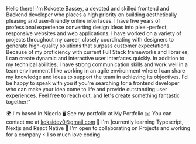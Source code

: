 
Hello there! I'm Kokoete Bassey, a devoted and skilled frontend and Backend developer who places a high priority on building aesthetically pleasing and user-friendly online interfaces. I have five years of professional experience converting design ideas into pixel-perfect, responsive websites and web applications. I have worked on a variety of projects throughout my career, closely coordinating with designers to generate high-quality solutions that surpass customer expectations. Because of my proficiency with current Full Stack frameworks and libraries, I can create dynamic and interactive user interfaces quickly. In addition to my technical abilities, I have strong communication skills and work well in a team environment I like working in an agile environment where I can share my knowledge and ideas to support the team in achieving its objectives. I'd be happy to speak with you if you're searching for a frontend developer who can make your idea come to life and provide outstanding user experiences. Feel free to reach out, and let's create something fantastic together!"

🌍  I'm based in Nigeria
🖥️  See my portfolio at My Portfolio
✉️  You can contact me at koksidev0@gmail.com
🧠  I'm ]currently learning Typescript, Nextjs and React Native
🤝  I'm open to collaborating on Projects and working for a company
⚡  I so much love coding
